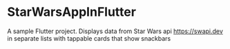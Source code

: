 # StarWarsAppInFlutter

A sample Flutter project.
Displays data from Star Wars api https://swapi.dev in separate lists with tappable cards that show snackbars
